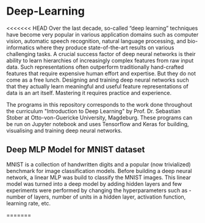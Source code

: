 # Deep-Learning
<<<<<<< HEAD
Over the last decade, so-called “deep learning” techniques have become very popular in various application domains such as computer vision, automatic speech recognition, natural language processing, and bio-informatics where they produce state-of-the-art results on various challenging tasks. A crucial success factor of deep neural networks is their ability to learn hierarchies of increasingly complex features from raw input data. Such representations often outperform traditionally hand-crafted features that require expensive human effort and expertise. But they do not come as a free lunch. Designing and training deep neural networks such that they actually learn meaningful and useful feature representations of data is an art itself. Mastering it requires practice and experience.

The programs in this repository corresponds to the work done throughout the curriculum "Introduction to Deep Learning" by Prof. Dr. Sebastian Stober at Otto-von-Guericke University, Magdeburg. These programs can be run on Jupyter notebook and uses Tensorflow and Keras for building, visualising and training deep neural networks.

## Deep MLP Model for MNIST dataset
MNIST is a collection of handwritten digits and a popular (now trivialized) benchmark for image classification models. Before building a deep neural network, a linear MLP was build to classify the MNIST images. This linear model was turned into a deep model by adding hidden layers and few experiments were performed by changing the hyperparameters such as - number of layers, number of units in a hidden layer, activation function, learning rate, etc.

=======

